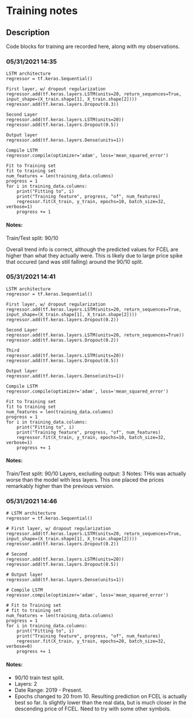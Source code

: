 # Training notes

## Description

Code blocks for training are recorded here, along with my observations.

### 05/31/2021 14:35
```
LSTM architecture
regressor = tf.keras.Sequential()

First layer, w/ dropout regularization
regressor.add(tf.keras.layers.LSTM(units=20, return_sequences=True, input_shape=(X_train.shape[1], X_train.shape[2])))
regressor.add(tf.keras.layers.Dropout(0.3))

Second Layer
regressor.add(tf.keras.layers.LSTM(units=20))
regressor.add(tf.keras.layers.Dropout(0.5))

Output layer
regressor.add(tf.keras.layers.Dense(units=1))

Compile LSTM
regressor.compile(optimizer='adam', loss='mean_squared_error')

Fit to Training set
fit to training set
num_features = len(training_data.columns)
progress = 1
for i in training_data.columns:
    print("Fitting to", i)
    print("Training feature", progress, "of", num_features)
    regressor.fit(X_train, y_train, epochs=10, batch_size=32, verbose=1)
    progress += 1
```

#### Notes:

Train/Test split: 90/10

Overall trend info is correct, although the predicted values for FCEL are higher than what they actually were. This is likely due to large price spike that occured (and was still falling) around the 90/10 split. 

### 05/31/2021 14:41

```
LSTM architecture
regressor = tf.keras.Sequential()

First layer, w/ dropout regularization
regressor.add(tf.keras.layers.LSTM(units=20, return_sequences=True, input_shape=(X_train.shape[1], X_train.shape[2])))
regressor.add(tf.keras.layers.Dropout(0.2))

Second Layer
regressor.add(tf.keras.layers.LSTM(units=20, return_sequences=True))
regressor.add(tf.keras.layers.Dropout(0.2))

Third
regressor.add(tf.keras.layers.LSTM(units=20))
regressor.add(tf.keras.layers.Dropout(0.5))

Output layer
regressor.add(tf.keras.layers.Dense(units=1))

Compile LSTM
regressor.compile(optimizer='adam', loss='mean_squared_error')

Fit to Training set
fit to training set
num_features = len(training_data.columns)
progress = 1
for i in training_data.columns:
    print("Fitting to", i)
    print("Training feature", progress, "of", num_features)
    regressor.fit(X_train, y_train, epochs=10, batch_size=32, verbose=1)
    progress += 1
```

#### Notes:

Train/Test split: 90/10
Layers, excluding output: 3
Notes: THis was actually worse than the model with less layers. This one placed the prices remarkably higher than the previous version. 

### 05/31/2021 14:46

```
# LSTM architecture
regressor = tf.keras.Sequential()

# First layer, w/ dropout regularization
regressor.add(tf.keras.layers.LSTM(units=20, return_sequences=True, input_shape=(X_train.shape[1], X_train.shape[2])))
regressor.add(tf.keras.layers.Dropout(0.2))

# Second
regressor.add(tf.keras.layers.LSTM(units=20))
regressor.add(tf.keras.layers.Dropout(0.5))

# Output layer
regressor.add(tf.keras.layers.Dense(units=1))

# Compile LSTM
regressor.compile(optimizer='adam', loss='mean_squared_error')

# Fit to Training set
# fit to training set
num_features = len(training_data.columns)
progress = 1
for i in training_data.columns:
    print("Fitting to", i)
    print("Training feature", progress, "of", num_features)
    regressor.fit(X_train, y_train, epochs=20, batch_size=32, verbose=0)
    progress += 1
```

#### Notes:
- 90/10 train test split.
- Layers: 2
- Date Range: 2019 - Present.
- Epochs changed to 20 from 10. Resulting prediction on FCEL is actually best so far. Is slightly lower than the real data, but is much closer in the descending price of FCEL. Need to try with some other symbols.